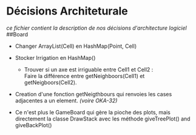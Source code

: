 # Décisions Architeturale
_ce fichier contient la description de nos décisions d'architecture logiciel_
##Board
- Changer ArrayList(Cell) en HashMap(Point, Cell)

- Stocker Irrigation en HashMap()
  - Trouver si un axe est irriguable entre Cell1 et Cell2 :</br>
  Faire la différence entre getNeighboors(Cell1) et getNeigboors(Cell2).
- Creation d'une fonction getNeigthbours qui renvoies les cases adjacentes a un element.
 _(voire OKA-32)_
 

- Ce n'est plus le GameBoard qui gère la pioche des plots, mais directement la classe DrawStack avec les méthode giveTreePlot() and giveBackPlot()
 